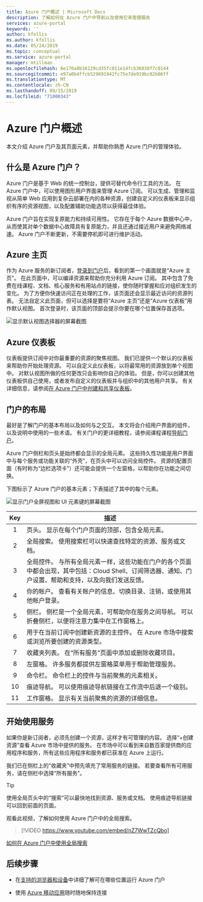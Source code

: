 ```yaml
---
title: Azure 门户概述 | Microsoft Docs
description: 了解如何在 Azure 门户中导航以及使用它来管理服务
services: azure-portal
keywords: ''
author: kfollis
ms.author: kfollis
ms.date: 05/24/2019
ms.topic: conceptual
ms.service: azure-portal
manager: mtillman
ms.openlocfilehash: 6e176a8b16129cd35fc011e14fcb36038f7c0144
ms.sourcegitcommit: e97a0b4ffcb529691942fc75e7de919bc02b06ff
ms.translationtype: MT
ms.contentlocale: zh-CN
ms.lasthandoff: 09/15/2019
ms.locfileid: "71000343"
---
```

# <a name="azure-portal-overview"></a>Azure 门户概述

本文介绍 Azure 门户及其页面元素，并帮助你熟悉 Azure 门户的管理体验。

## <a name="what-is-the-azure-portal"></a>什么是 Azure 门户？

Azure 门户是基于 Web 的统一控制台，提供可替代命令行工具的方法。 在 Azure 门户中，可以使用图形用户界面来管理 Azure 订阅。 可以生成、管理和监视从简单 Web 应用到复杂云部署在内的各种资源，创建自定义的仪表板来显示组织有序的资源视图，以及配置辅助功能选项以获得最佳体验。

Azure 门户旨在实现复原能力和持续可用性。 它存在于每个 Azure 数据中心中，从而使其对单个数据中心故障具有复原能力，并且还通过接近用户来避免网络减速。 Azure 门户不断更新，不需要停机即可进行维护活动。

## <a name="azure-home"></a>Azure 主页

作为 Azure 服务的新订阅者，[登录到门户](https://portal.azure.com)后，看到的第一个画面就是“Azure 主页”。 在此页面中，可以编译资源来帮助你充分利用 Azure 订阅。 其中包含了免费在线课程、文档、核心服务和有用站点的链接，使你随时掌握和应对组织发生的变化。 为了方便你快速访问正在处理的工作，该页面还会显示最近访问的资源列表。 无法自定义此页面，但可以选择是要将“Azure 主页”还是“Azure 仪表板”用作默认视图。 首次登录时，该页面的顶部会提示你要在哪个位置保存首选项。

![显示默认视图选择器的屏幕截图](./media/azure-portal-overview/azure-portal-default-view.png)

## <a name="azure-dashboard"></a>Azure 仪表板

仪表板提供订阅中对你最重要的资源的聚焦视图。 我们已提供一个默认的仪表板来帮助你开始处理资源。 可以自定义此仪表板，以将最常用的资源放到单个视图中。 对默认视图所做的任何更改只会影响你自己的体验。 但是，你可以创建其他仪表板供自己使用，或者发布自定义的仪表板并与组织中的其他用户共享。 有关详细信息，请参阅[在 Azure 门户中创建和共享仪表板](../azure-portal/azure-portal-dashboards.md)。

## <a name="getting-around-the-portal"></a>门户的布局

最好是了解门户的基本布局以及如何与之交互。 本文将会介绍用户界面的组件，以及说明中使用的一些术语。 有关门户的更详细教程，请参阅课程课程[导航门户](https://docs.microsoft.com/learn/modules/tour-azure-portal/3-navigate-the-portal)。

Azure 门户侧栏和页头是始终都会显示的全局元素。 这些持久性功能是用户界面中与每个服务或功能关联的“外壳”，在页头中可以访问全局控件。 资源的配置页面（有时称为“边栏选项卡”）还可能会提供一个左窗格，以帮助你在功能之间切换。

下图标示了 Azure 门户的基本元素；下表描述了其中的每个元素。

![显示门户全屏视图和 UI 元素键的屏幕截图](./media/azure-portal-overview/azure-portal-fullscreen-map.png)

|Key|描述
|:---:|---|
|1|页头。 显示在每个门户页面的顶部，包含全局元素。|
|2| 全局搜索。 使用搜索栏可以快速查找特定的资源、服务或文档。|
|3|全局控件。 与所有全局元素一样，这些功能在门户的各个页面中都会出现，其中包括：Cloud Shell、订阅筛选器、通知、门户设置、帮助和支持，以及向我们发送反馈。|
|4|你的帐户。 查看有关帐户的信息、切换目录、注销，或使用其他帐户登录。|
|5|侧栏。 侧栏是一个全局元素，可帮助你在服务之间导航。 可以折叠侧栏，以便将注意力集中在工作窗格上。|
|6|用于在当前订阅中创建新资源的主控件。 在 Azure 市场中搜索或浏览所要创建的资源类型。|
|7|收藏夹列表。 在“所有服务”页面中添加或删除收藏项目。|
|8|左窗格。 许多服务都提供左窗格菜单用于帮助管理服务。|
|9|命令栏。 命令栏上的控件与当前聚焦的元素相关。|
|10|痕迹导航。 可以使用痕迹导航链接在工作流中后退一个级别。|
|11|工作窗格。  显示有关当前聚焦的资源的详细信息。|

## <a name="get-started-with-services"></a>开始使用服务

如果你是新订阅者，必须先创建一个资源，这样才有可管理的内容。 选择“+创建资源”查看 Azure 市场中提供的服务。 在市场中可以看到来自数百家提供商的应用程序和服务，所有这些应用程序和服务都已获准在 Azure 上运行。

我们已在侧栏上的“收藏夹”中预先填充了常用服务的链接。  若要查看所有可用服务，请在侧栏中选择“所有服务”。

> [!TIP]
> 使用全局页头中的“搜索”可以最快地找到资源、服务或文档。 使用痕迹导航链接可以回到前面的页面。
>
观看此视频，了解如何使用 Azure 门户中的全局搜索。


> [!VIDEO https://www.youtube.com/embed/nZ7WwTZcQbo]

[如何在 Azure 门户中使用全局搜索](https://www.youtube.com/watch?v=nZ7WwTZcQbo)

## <a name="next-steps"></a>后续步骤

* 在[支持的浏览器和设备](../azure-portal/azure-portal-supported-browsers-devices.md)中详细了解可在哪些位置运行 Azure 门户

* 使用 [Azure 移动应用](https://azure.microsoft.com/features/azure-portal/mobile-app/)随时随地保持连接
